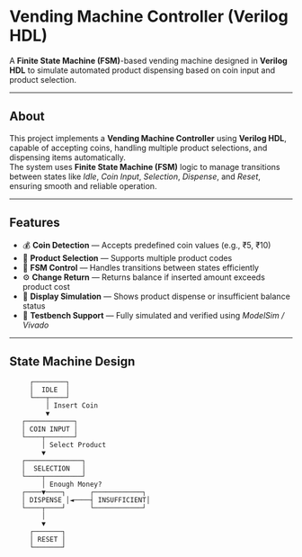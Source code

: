 
#  Vending Machine Controller (Verilog HDL)

A **Finite State Machine (FSM)**-based vending machine designed in **Verilog HDL** to simulate automated product dispensing based on coin input and product selection.

---

##  About

This project implements a **Vending Machine Controller** using **Verilog HDL**, capable of accepting coins, handling multiple product selections, and dispensing items automatically.  
The system uses **Finite State Machine (FSM)** logic to manage transitions between states like *Idle*, *Coin Input*, *Selection*, *Dispense*, and *Reset*, ensuring smooth and reliable operation.

---

##  Features

- 💰 **Coin Detection** — Accepts predefined coin values (e.g., ₹5, ₹10)  
- 🧩 **Product Selection** — Supports multiple product codes  
- 🔄 **FSM Control** — Handles transitions between states efficiently  
- ⚙️ **Change Return** — Returns balance if inserted amount exceeds product cost  
- 🧾 **Display Simulation** — Shows product dispense or insufficient balance status  
- 🧰 **Testbench Support** — Fully simulated and verified using *ModelSim / Vivado*

---

##  State Machine Design

```text
     ┌────────┐
     │  IDLE  │
     └───┬────┘
         │ Insert Coin
         ▼
   ┌────────────┐
   │ COIN INPUT │
   └────┬───────┘
        │ Select Product
        ▼
   ┌──────────────┐
   │  SELECTION   │
   └────┬─────────┘
        │ Enough Money?
   ┌────▼────┐      ┌────────────┐
   │ DISPENSE │◄────┤ INSUFFICIENT│
   └────┬────┘      └────────────┘
        │
        ▼
     ┌───────┐
     │ RESET │
     └───────┘
